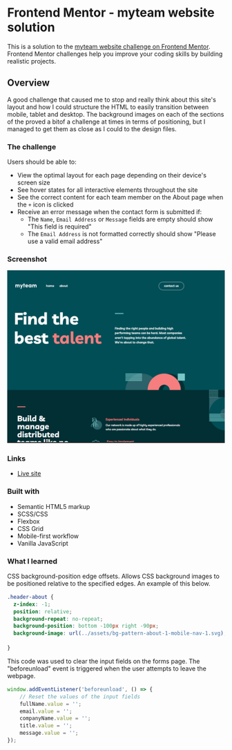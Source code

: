 # Frontend Mentor - myteam website solution

This is a solution to the [myteam website challenge on Frontend Mentor](https://github.com/bengera/myteam). Frontend Mentor challenges help you improve your coding skills by building realistic projects. 

## Overview
A good challenge that caused me to stop and really think about this site's layout and how I could structure the HTML to easily transition between mobile, tablet and desktop. The background images on each of the sections of the proved a bitof a challenge at times in terms of positioning, but I managed to get them as close as I could to the design files.

### The challenge

Users should be able to:

- View the optimal layout for each page depending on their device's screen size
- See hover states for all interactive elements throughout the site
- See the correct content for each team member on the About page when the `+` icon is clicked
- Receive an error message when the contact form is submitted if:
  - The `Name`, `Email Address` or `Message` fields are empty should show "This field is required"
  - The `Email Address` is not formatted correctly should show "Please use a valid email address"

### Screenshot

![](https://github.com/bengera/myteam/blob/main/screenshot.PNG?raw=true)

### Links

- [Live site](https://bengera.github.io/myteam/)

### Built with

- Semantic HTML5 markup
- SCSS/CSS
- Flexbox
- CSS Grid
- Mobile-first workflow
- Vanilla JavaScript


### What I learned
CSS background-position edge offsets.
Allows CSS background images to be positioned relative to the specified edges.
An example of this below.

```css
.header-about {
  z-index: -1;
  position: relative;
  background-repeat: no-repeat;
  background-position: bottom -100px right -90px; 
  background-image: url(../assets/bg-pattern-about-1-mobile-nav-1.svg);
    
}
```
This code was used to clear the input fields on the forms page. The "beforeunload" event is triggered when the user attempts to leave the webpage.
```js
window.addEventListener('beforeunload', () => {
    // Reset the values of the input fields
    fullName.value = '';
    email.value = '';
    companyName.value = '';
    title.value = '';
    message.value = '';
});
```


